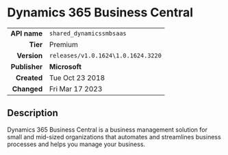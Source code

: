 # Dynamics 365 Business Central
| | |
|-:|-|
|**API name**|`shared_dynamicssmbsaas`|
|**Tier**|Premium|
|**Version**|`releases/v1.0.1624\1.0.1624.3220`|
|**Publisher**|**Microsoft**|
|**Created**|Tue Oct 23 2018|
|**Changed**|Fri Mar 17 2023|

## Description
Dynamics 365 Business Central is a business management solution for small and mid-sized organizations that automates and streamlines business processes and helps you manage your business.
